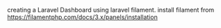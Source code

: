 creating a Laravel Dashboard using laravel filament.
install filament from https://filamentphp.com/docs/3.x/panels/installation